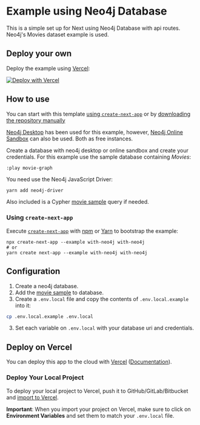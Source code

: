 # Example using Neo4j Database

This is a simple set up for Next using Neo4j Database with api routes. Neo4j's Movies dataset example is used.

## Deploy your own

Deploy the example using [Vercel](https://vercel.com):

[![Deploy with Vercel](https://vercel.com/button)](https://vercel.com/import/project?template=https://github.com/vercel/next.js/tree/canary/examples/with-neo4j)

## How to use

You can start with this template [using `create-next-app`](https://github.com/vercel/next.js/tree/canary/examples/with-neo4j#using-create-next-app) or by [downloading the repository manually](https://github.com/vercel/next.js/tree/canary/examples/with-neo4j#download-manually)

[Neo4j Desktop](https://neo4j.com/download/) has been used for this example, however, [Neo4j Online Sandbox](https://neo4j.com/sandbox/) can also be used. Both as free instances.

Create a database with neo4j desktop or online sandbox and create your credentials. For this example use the sample database containing *Movies*:

```
:play movie-graph
```

You need use the Neo4j JavaScript Driver:

```bash
yarn add neo4j-driver
```

Also included is a Cypher [movie sample](https://github.com/vercel/next.js/blob/canary/examples/with-neo4j/movie-sample.md) query if needed.

### Using `create-next-app`

Execute [`create-next-app`](https://github.com/vercel/next.js/tree/canary/packages/create-next-app) with [npm](https://docs.npmjs.com/cli/init) or [Yarn](https://yarnpkg.com/lang/en/docs/cli/create/) to bootstrap the example:

```
npx create-next-app --example with-neo4j with-neo4j
# or
yarn create next-app --example with-neo4j with-neo4j
```

## Configuration

1. Create a neo4j database.
2. Add the [movie sample](https://github.com/vercel/next.js/blob/canary/examples/with-neo4j/movie-sample.md) to database.
3. Create a `.env.local` file and copy the contents of `.env.local.example` into it:

```bash
cp .env.local.example .env.local
```

3. Set each variable on `.env.local` with your database uri and credentials.

## Deploy on Vercel

You can deploy this app to the cloud with [Vercel](https://vercel.com?utm_source=github&utm_medium=readme&utm_campaign=next-example) ([Documentation](https://nextjs.org/docs/deployment)).

### Deploy Your Local Project

To deploy your local project to Vercel, push it to GitHub/GitLab/Bitbucket and [import to Vercel](https://vercel.com/import/git?utm_source=github&utm_medium=readme&utm_campaign=next-example).

**Important**: When you import your project on Vercel, make sure to click on **Environment Variables** and set them to match your `.env.local` file.